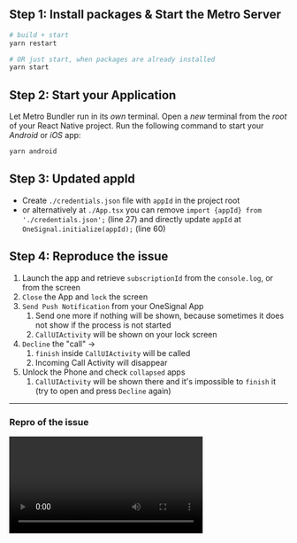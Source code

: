 ## Step 1: Install packages &  Start the Metro Server

```bash
# build + start
yarn restart

# OR just start, when packages are already installed
yarn start
```

## Step 2: Start your Application

Let Metro Bundler run in its _own_ terminal. Open a _new_ terminal from the _root_ of your React Native project. Run the following command to start your _Android_ or _iOS_ app:

```bash
yarn android
```

## Step 3: Updated appId

* Create `./credentials.json` file with `appId` in the project root
* or alternatively at `./App.tsx` you can remove `import {appId} from './credentials.json';` (line 27) and directly update `appId` at `OneSignal.initialize(appId);` (line 60)

## Step 4: Reproduce the issue
1. Launch the app and retrieve `subscriptionId` from the `console.log`, or from the screen
2. `Close` the App and `lock` the screen
3. `Send Push Notification` from your OneSignal App
   1. Send one more if nothing will be shown, because sometimes it does not show if the process is not started
   2. `CallUIActivity` will be shown on your lock screen
4. `Decline` the "call" -> 
   1. `finish` inside `CallUIActivity` will be called
   2. Incoming Call Activity will disappear
5. Unlock the Phone and check `collapsed` apps
   1. `CallUIActivity` will be shown there and it's impossible to `finish` it (try to open and press `Decline` again)

---

### Repro of the issue

<video src="video-repro.mp4" width="350" controls title="Title"></video>